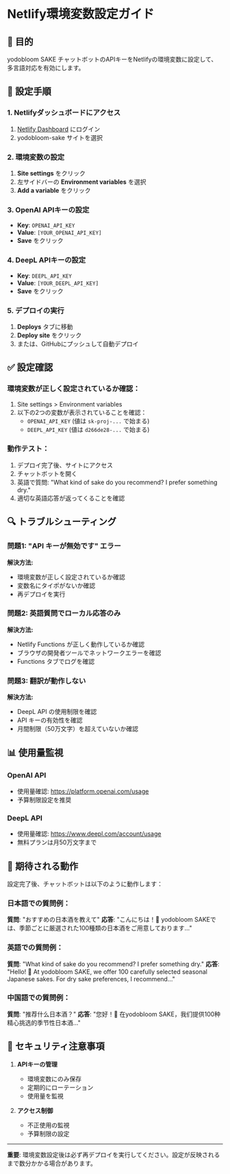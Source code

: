 # Netlify環境変数設定ガイド

## 🎯 目的
yodobloom SAKE チャットボットのAPIキーをNetlifyの環境変数に設定して、多言語対応を有効にします。

## 🔧 設定手順

### 1. Netlifyダッシュボードにアクセス
1. [Netlify Dashboard](https://app.netlify.com/) にログイン
2. yodobloom-sake サイトを選択

### 2. 環境変数の設定
1. **Site settings** をクリック
2. 左サイドバーの **Environment variables** を選択
3. **Add a variable** をクリック

### 3. OpenAI APIキーの設定
- **Key**: `OPENAI_API_KEY`
- **Value**: `[YOUR_OPENAI_API_KEY]`
- **Save** をクリック

### 4. DeepL APIキーの設定
- **Key**: `DEEPL_API_KEY`
- **Value**: `[YOUR_DEEPL_API_KEY]`
- **Save** をクリック

### 5. デプロイの実行
1. **Deploys** タブに移動
2. **Deploy site** をクリック
3. または、GitHubにプッシュして自動デプロイ

## ✅ 設定確認

### 環境変数が正しく設定されているか確認：
1. Site settings > Environment variables
2. 以下の2つの変数が表示されていることを確認：
   - `OPENAI_API_KEY` (値は `sk-proj-...` で始まる)
   - `DEEPL_API_KEY` (値は `d266de28-...` で始まる)

### 動作テスト：
1. デプロイ完了後、サイトにアクセス
2. チャットボットを開く
3. 英語で質問: "What kind of sake do you recommend? I prefer something dry."
4. 適切な英語応答が返ってくることを確認

## 🔍 トラブルシューティング

### 問題1: "API キーが無効です" エラー
**解決方法:**
- 環境変数が正しく設定されているか確認
- 変数名にタイポがないか確認
- 再デプロイを実行

### 問題2: 英語質問でローカル応答のみ
**解決方法:**
- Netlify Functions が正しく動作しているか確認
- ブラウザの開発者ツールでネットワークエラーを確認
- Functions タブでログを確認

### 問題3: 翻訳が動作しない
**解決方法:**
- DeepL API の使用制限を確認
- API キーの有効性を確認
- 月間制限（50万文字）を超えていないか確認

## 📊 使用量監視

### OpenAI API
- 使用量確認: https://platform.openai.com/usage
- 予算制限設定を推奨

### DeepL API
- 使用量確認: https://www.deepl.com/account/usage
- 無料プランは月50万文字まで

## 🚀 期待される動作

設定完了後、チャットボットは以下のように動作します：

### 日本語での質問例：
**質問**: "おすすめの日本酒を教えて"
**応答**: "こんにちは！🌸 yodobloom SAKEでは、季節ごとに厳選された100種類の日本酒をご用意しております..."

### 英語での質問例：
**質問**: "What kind of sake do you recommend? I prefer something dry."
**応答**: "Hello! 🌸 At yodobloom SAKE, we offer 100 carefully selected seasonal Japanese sakes. For dry sake preferences, I recommend..."

### 中国語での質問例：
**質問**: "推荐什么日本酒？"
**応答**: "您好！🌸 在yodobloom SAKE，我们提供100种精心挑选的季节性日本酒..."

## 🔐 セキュリティ注意事項

1. **APIキーの管理**
   - 環境変数にのみ保存
   - 定期的にローテーション
   - 使用量を監視

2. **アクセス制御**
   - 不正使用の監視
   - 予算制限の設定

---

**重要**: 環境変数設定後は必ず再デプロイを実行してください。設定が反映されるまで数分かかる場合があります。